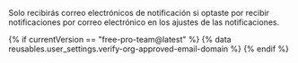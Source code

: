 Solo recibirás correo electrónicos de notificación si optaste por recibir notificaciones por correo electrónico en los ajustes de las notificaciones.

{% if currentVersion == "free-pro-team@latest" %}
{% data reusables.user_settings.verify-org-approved-email-domain %}
{% endif %}
